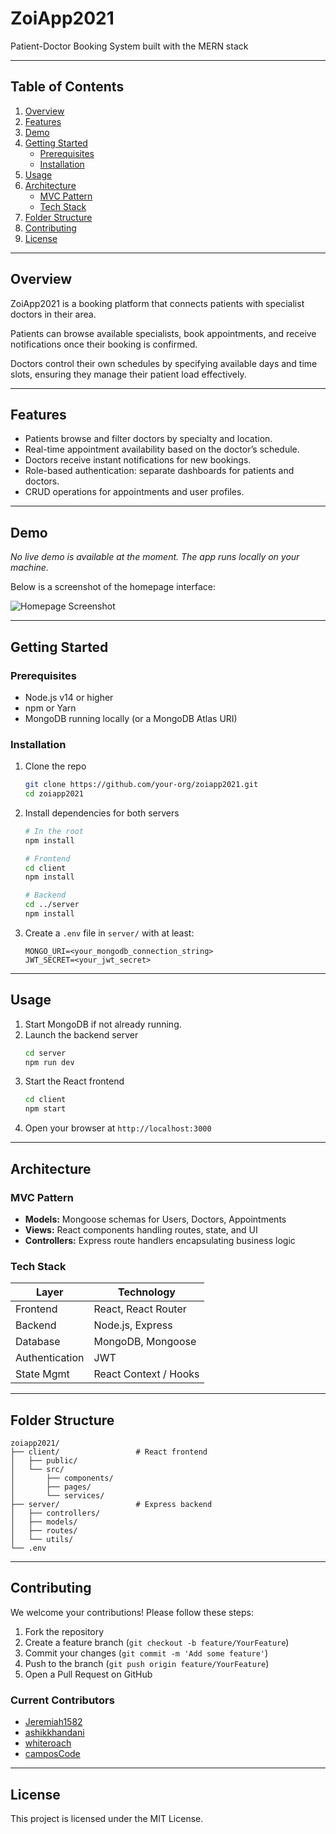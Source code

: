 # ZoiApp2021

Patient-Doctor Booking System built with the MERN stack

---

## Table of Contents

1. [Overview](#overview)  
2. [Features](#features)  
3. [Demo](#demo)  
4. [Getting Started](#getting-started)  
   - [Prerequisites](#prerequisites)  
   - [Installation](#installation)  
5. [Usage](#usage)  
6. [Architecture](#architecture)  
   - [MVC Pattern](#mvc-pattern)  
   - [Tech Stack](#tech-stack)  
7. [Folder Structure](#folder-structure)  
8. [Contributing](#contributing)  
9. [License](#license)  

---

## Overview

ZoiApp2021 is a booking platform that connects patients with specialist doctors in their area.  

Patients can browse available specialists, book appointments, and receive notifications once their booking is confirmed.  

Doctors control their own schedules by specifying available days and time slots, ensuring they manage their patient load effectively.

---

## Features

- Patients browse and filter doctors by specialty and location.  
- Real-time appointment availability based on the doctor’s schedule.  
- Doctors receive instant notifications for new bookings.  
- Role-based authentication: separate dashboards for patients and doctors.  
- CRUD operations for appointments and user profiles.

---

## Demo

_No live demo is available at the moment. The app runs locally on your machine._

Below is a screenshot of the homepage interface:

![Homepage Screenshot](./screenshots/homepage.png)

---

## Getting Started

### Prerequisites

- Node.js v14 or higher  
- npm or Yarn  
- MongoDB running locally (or a MongoDB Atlas URI)  

### Installation

1. Clone the repo  
   ```bash
   git clone https://github.com/your-org/zoiapp2021.git
   cd zoiapp2021
   ```

2. Install dependencies for both servers  
   ```bash
   # In the root
   npm install

   # Frontend
   cd client
   npm install

   # Backend
   cd ../server
   npm install
   ```

3. Create a `.env` file in `server/` with at least:  
   ```env
   MONGO_URI=<your_mongodb_connection_string>
   JWT_SECRET=<your_jwt_secret>
   ```

---

## Usage

1. Start MongoDB if not already running.  
2. Launch the backend server  
   ```bash
   cd server
   npm run dev
   ```
3. Start the React frontend  
   ```bash
   cd client
   npm start
   ```
4. Open your browser at `http://localhost:3000`

---

## Architecture

### MVC Pattern

- **Models:** Mongoose schemas for Users, Doctors, Appointments  
- **Views:** React components handling routes, state, and UI  
- **Controllers:** Express route handlers encapsulating business logic  

### Tech Stack

| Layer       | Technology            |
| ----------- | --------------------- |
| Frontend    | React, React Router   |
| Backend     | Node.js, Express      |
| Database    | MongoDB, Mongoose     |
| Authentication | JWT               |
| State Mgmt  | React Context / Hooks |

---

## Folder Structure

```
zoiapp2021/
├── client/                 # React frontend
│   ├── public/
│   └── src/
│       ├── components/
│       ├── pages/
│       └── services/
├── server/                 # Express backend
│   ├── controllers/
│   ├── models/
│   ├── routes/
│   └── utils/
└── .env
```

---

## Contributing

We welcome your contributions! Please follow these steps:

1. Fork the repository  
2. Create a feature branch (`git checkout -b feature/YourFeature`)  
3. Commit your changes (`git commit -m 'Add some feature'`)  
4. Push to the branch (`git push origin feature/YourFeature`)  
5. Open a Pull Request on GitHub  

### Current Contributors

- [Jeremiah1582](https://github.com/Jeremiah1582)  
- [ashikkhandani](https://github.com/ashikkhandani)  
- [whiteroach](https://github.com/whiteroach)  
- [camposCode](https://github.com/camposCode)  

---

## License

This project is licensed under the MIT License. 
